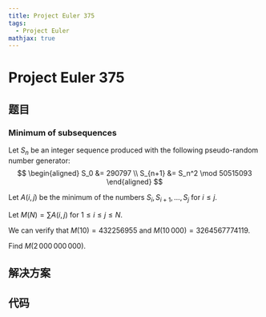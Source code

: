 ```yaml
---
title: Project Euler 375
tags:
  - Project Euler
mathjax: true
---
```

<escape><!-- more --></escape>
    
# Project Euler 375
## 题目
### Minimum of subsequences


Let $S_n$ be an integer sequence produced with the following pseudo-random number generator:
$$
\begin{aligned}
S_0  &= 290797 \\
S_{n+1}  &= S_n^2 \mod 50515093
\end{aligned}
$$


Let $A(i, j)$ be the minimum of the numbers $S_i, S_{i+1}, \ldots, S_j$ for $i\le j$.

Let $M(N) = \sum A(i, j)$ for $1 \le i \le j \le N$.

We can verify that $M(10) = 432256955$ and $M(10\,000) = 3264567774119$.


Find $M(2\,000\,000\,000)$.



## 解决方案


## 代码


